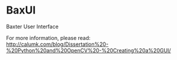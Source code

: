 BaxUI
=====

Baxter User Interface


For more information, please read:
http://calumk.com/blog/Dissertation%20-%20Python%20and%20OpenCV%20-%20Creating%20a%20GUI/
